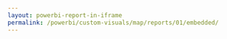 ```yaml
---
layout: powerbi-report-in-iframe
permalink: /powerbi/custom-visuals/map/reports/01/embedded/
---
```

